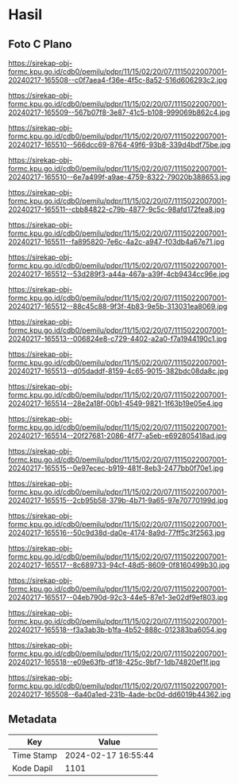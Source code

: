 # Hasil

## Foto C Plano

https://sirekap-obj-formc.kpu.go.id/cdb0/pemilu/pdpr/11/15/02/20/07/1115022007001-20240217-165508--c0f7aea4-f36e-4f5c-8a52-516d606293c2.jpg

https://sirekap-obj-formc.kpu.go.id/cdb0/pemilu/pdpr/11/15/02/20/07/1115022007001-20240217-165509--567b07f8-3e87-41c5-b108-999069b862c4.jpg

https://sirekap-obj-formc.kpu.go.id/cdb0/pemilu/pdpr/11/15/02/20/07/1115022007001-20240217-165510--566dcc69-8764-49f6-93b8-339d4bdf75be.jpg

https://sirekap-obj-formc.kpu.go.id/cdb0/pemilu/pdpr/11/15/02/20/07/1115022007001-20240217-165510--6e7a499f-a9ae-4759-8322-79020b388653.jpg

https://sirekap-obj-formc.kpu.go.id/cdb0/pemilu/pdpr/11/15/02/20/07/1115022007001-20240217-165511--cbb84822-c79b-4877-9c5c-98afd172fea8.jpg

https://sirekap-obj-formc.kpu.go.id/cdb0/pemilu/pdpr/11/15/02/20/07/1115022007001-20240217-165511--fa895820-7e6c-4a2c-a947-f03db4a67e71.jpg

https://sirekap-obj-formc.kpu.go.id/cdb0/pemilu/pdpr/11/15/02/20/07/1115022007001-20240217-165512--53d289f3-a44a-467a-a39f-4cb9434cc96e.jpg

https://sirekap-obj-formc.kpu.go.id/cdb0/pemilu/pdpr/11/15/02/20/07/1115022007001-20240217-165512--88c45c88-9f3f-4b83-9e5b-313031ea8069.jpg

https://sirekap-obj-formc.kpu.go.id/cdb0/pemilu/pdpr/11/15/02/20/07/1115022007001-20240217-165513--006824e8-c729-4402-a2a0-f7a1944190c1.jpg

https://sirekap-obj-formc.kpu.go.id/cdb0/pemilu/pdpr/11/15/02/20/07/1115022007001-20240217-165513--d05daddf-8159-4c65-9015-382bdc08da8c.jpg

https://sirekap-obj-formc.kpu.go.id/cdb0/pemilu/pdpr/11/15/02/20/07/1115022007001-20240217-165514--28e2a18f-00b1-4549-9821-1f63b19e05e4.jpg

https://sirekap-obj-formc.kpu.go.id/cdb0/pemilu/pdpr/11/15/02/20/07/1115022007001-20240217-165514--20f27681-2086-4f77-a5eb-e692805418ad.jpg

https://sirekap-obj-formc.kpu.go.id/cdb0/pemilu/pdpr/11/15/02/20/07/1115022007001-20240217-165515--0e97ecec-b919-481f-8eb3-2477bb0f70e1.jpg

https://sirekap-obj-formc.kpu.go.id/cdb0/pemilu/pdpr/11/15/02/20/07/1115022007001-20240217-165515--2cb95b58-379b-4b71-9a65-97e70770199d.jpg

https://sirekap-obj-formc.kpu.go.id/cdb0/pemilu/pdpr/11/15/02/20/07/1115022007001-20240217-165516--50c9d38d-da0e-4174-8a9d-77ff5c3f2563.jpg

https://sirekap-obj-formc.kpu.go.id/cdb0/pemilu/pdpr/11/15/02/20/07/1115022007001-20240217-165517--8c689733-94cf-48d5-8609-0f8160499b30.jpg

https://sirekap-obj-formc.kpu.go.id/cdb0/pemilu/pdpr/11/15/02/20/07/1115022007001-20240217-165517--04eb790d-92c3-44e5-87e1-3e02df9ef803.jpg

https://sirekap-obj-formc.kpu.go.id/cdb0/pemilu/pdpr/11/15/02/20/07/1115022007001-20240217-165518--f3a3ab3b-b1fa-4b52-888c-012383ba6054.jpg

https://sirekap-obj-formc.kpu.go.id/cdb0/pemilu/pdpr/11/15/02/20/07/1115022007001-20240217-165518--e09e63fb-df18-425c-9bf7-1db74820ef1f.jpg

https://sirekap-obj-formc.kpu.go.id/cdb0/pemilu/pdpr/11/15/02/20/07/1115022007001-20240217-165508--6a40a1ed-231b-4ade-bc0d-dd6019b44362.jpg


## Metadata

| Key        | Value               |
| ---------- | ------------------- |
| Time Stamp | 2024-02-17 16:55:44 |
| Kode Dapil | 1101                |



